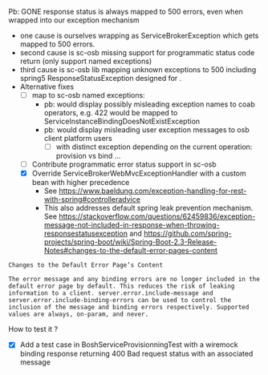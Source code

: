 
Pb: GONE response status is always mapped to 500 errors, even when wrapped into our exception mechanism
* one cause is ourselves wrapping as ServiceBrokerException which gets mapped to 500 errors.
* second cause is sc-osb missing support for programmatic status code return (only support named exceptions)
* third cause is sc-osb lib mapping unknown exceptions to 500 including spring5 ResponseStatusException designed for .
* Alternative fixes
  * [ ] map to sc-osb named exceptions: 
    * pb: would display possibly misleading exception names to coab operators, e.g. 422 would be mapped to ServiceInstanceBindingDoesNotExistException
    * pb: would display misleading user exception messages to osb client platform users 
      * [ ] with distinct exception depending on the current operation: provision vs bind ...
  * [ ] Contribute programmatic error status support in sc-osb
  * [x] Override ServiceBrokerWebMvcExceptionHandler with a custom bean with higher precedence
     * See https://www.baeldung.com/exception-handling-for-rest-with-spring#controlleradvice
     * This also addresses default spring leak prevention mechanism. See https://stackoverflow.com/questions/62459836/exception-message-not-included-in-response-when-throwing-responsestatusexception and https://github.com/spring-projects/spring-boot/wiki/Spring-Boot-2.3-Release-Notes#changes-to-the-default-error-pages-content 
```
Changes to the Default Error Page’s Content

The error message and any binding errors are no longer included in the default error page by default. This reduces the risk of leaking information to a client. server.error.include-message and server.error.include-binding-errors can be used to control the inclusion of the message and binding errors respectively. Supported values are always, on-param, and never.
```

How to test it ?
* [x] Add a test case in BoshServiceProvisionningTest with a wiremock binding response returning 400 Bad request status with an associated message